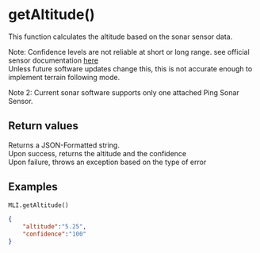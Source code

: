 # getAltitude()

This function calculates the altitude based on the sonar sensor data.  

Note: Confidence levels are not reliable at short or long range. see official sensor documentation [here](https://bluerobotics.com/store/sensors-sonars-cameras/sonar/ping-sonar-r2-rp/#tab-technical-details)  
Unless future software updates change this, this is not accurate enough to implement terrain following mode.

Note 2: Current sonar software supports only one attached Ping Sonar Sensor.

## Return values

Returns a JSON-Formatted string.  
Upon success, returns the altitude and the confidence  
Upon failure, throws an exception based on the type of error

## Examples

```py
MLI.getAltitude()
```

```json
{
    "altitude":"5.25",
    "confidence":"100"
}
```
